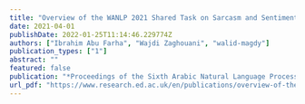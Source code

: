 ```yaml
---
title: "Overview of the WANLP 2021 Shared Task on Sarcasm and Sentiment Detection in Arabic"
date: 2021-04-01
publishDate: 2022-01-25T11:14:46.229774Z
authors: ["Ibrahim Abu Farha", "Wajdi Zaghouani", "walid-magdy"]
publication_types: ["1"]
abstract: ""
featured: false
publication: "*Proceedings of the Sixth Arabic Natural Language Processing Workshop*"
url_pdf: "https://www.research.ed.ac.uk/en/publications/overview-of-the-wanlp-2021-shared-task-on-sarcasm-and-sentiment-d"
---
```


